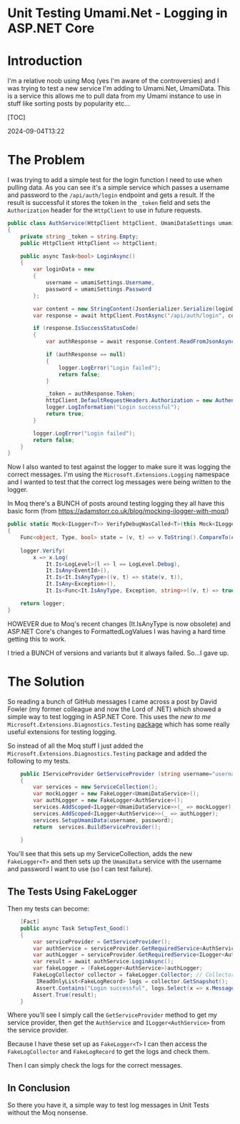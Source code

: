 ﻿# Unit Testing Umami.Net - Logging in ASP.NET Core

# Introduction
I'm a relative noob using Moq (yes I'm aware of the controversies) and I was trying to test a new service I'm adding to Umami.Net, UmamiData. This is a service this allows me to pull data from my Umami instance to use in stuff like sorting posts by popularity etc...

[TOC]
<!--category-- xUnit, ASP.NET Core -->
<datetime class="hidden">2024-09-04T13:22</datetime>

# The Problem
I was trying to add a simple test for the login function I need to use when pulling data. 
As you can see it's a simple service which passes a username and password to the `/api/auth/login` endpoint and gets a result. If the result is successful it stores the token in the `_token` field and sets the `Authorization` header for the `HttpClient` to use in future requests.

```csharp
public class AuthService(HttpClient httpClient, UmamiDataSettings umamiSettings, ILogger<AuthService> logger)
{
    private string _token = string.Empty;
    public HttpClient HttpClient => httpClient;

    public async Task<bool> LoginAsync()
    {
        var loginData = new
        {
            username = umamiSettings.Username,
            password = umamiSettings.Password
        };

        var content = new StringContent(JsonSerializer.Serialize(loginData), Encoding.UTF8, "application/json");
        var response = await httpClient.PostAsync("/api/auth/login", content);

        if (response.IsSuccessStatusCode)
        {
            var authResponse = await response.Content.ReadFromJsonAsync<AuthResponse>();

            if (authResponse == null)
            {
                logger.LogError("Login failed");
                return false;
            }

            _token = authResponse.Token;
            httpClient.DefaultRequestHeaders.Authorization = new AuthenticationHeaderValue("Bearer", _token);
            logger.LogInformation("Login successful");
            return true;
        }

        logger.LogError("Login failed");
        return false;
    }
}
```
Now I also wanted to test against the logger to make sure it was logging the correct messages. I'm using the `Microsoft.Extensions.Logging` namespace and I wanted to test that the correct log messages were being written to the logger.

In Moq there's a BUNCH of posts around testing logging they all have this basic form (from https://adamstorr.co.uk/blog/mocking-ilogger-with-moq/)

```csharp
public static Mock<ILogger<T>> VerifyDebugWasCalled<T>(this Mock<ILogger<T>> logger, string expectedMessage)
{
    Func<object, Type, bool> state = (v, t) => v.ToString().CompareTo(expectedMessage) == 0;
    
    logger.Verify(
        x => x.Log(
            It.Is<LogLevel>(l => l == LogLevel.Debug),
            It.IsAny<EventId>(),
            It.Is<It.IsAnyType>((v, t) => state(v, t)),
            It.IsAny<Exception>(),
            It.Is<Func<It.IsAnyType, Exception, string>>((v, t) => true)));

    return logger;
}
```

HOWEVER due to Moq's recent changes (It.IsAnyType is now obsolete) and ASP.NET Core's changes to FormattedLogValues I was having a hard time getting this to work.

I tried a BUNCH of versions and variants but it always failed. So...I gave up.

# The Solution
So reading a bunch of GitHub messages I came across a post by David Fowler (my former colleague and now the Lord of .NET) which showed a simple way to test logging in ASP.NET Core. 
This uses the *new to me* `Microsoft.Extensions.Diagnostics.Testing` [package](https://github.com/dotnet/extensions/tree/main/src/Libraries/Microsoft.Extensions.Diagnostics.Testing) which has some really useful extensions for testing logging.

So instead of all the Moq stuff I just added the `Microsoft.Extensions.Diagnostics.Testing` package and added the following to my tests.


```csharp
    public IServiceProvider GetServiceProvider (string username="username", string password="password")
    {
        var services = new ServiceCollection();
        var mockLogger = new FakeLogger<UmamiDataService>();
        var authLogger = new FakeLogger<AuthService>();
        services.AddScoped<ILogger<UmamiDataService>>(_ => mockLogger);
        services.AddScoped<ILogger<AuthService>>(_ => authLogger);
        services.SetupUmamiData(username, password);
        return  services.BuildServiceProvider();
        
    }
```

You'll see that this sets up my ServiceCollection, adds the new `FakeLogger<T>` and then sets up the `UmamiData` service with the username and password I want to use (so I can test failure).

## The Tests Using FakeLogger
Then my tests can become:

```csharp
    [Fact]
    public async Task SetupTest_Good()
    {
        var serviceProvider = GetServiceProvider();
        var authService = serviceProvider.GetRequiredService<AuthService>();
        var authLogger = serviceProvider.GetRequiredService<ILogger<AuthService>>();
        var result = await authService.LoginAsync();
        var fakeLogger = (FakeLogger<AuthService>)authLogger;
        FakeLogCollector collector = fakeLogger.Collector; // Collector allows you to access the captured logs
         IReadOnlyList<FakeLogRecord> logs = collector.GetSnapshot();
         Assert.Contains("Login successful", logs.Select(x => x.Message));
        Assert.True(result);
    }
```
Where you'll see I simply call the `GetServiceProvider` method to get my service provider, then get the `AuthService` and `ILogger<AuthService>` from the service provider.

Because I have these set up as `FakeLogger<T>` I can then access the `FakeLogCollector` and `FakeLogRecord` to get the logs and check them.

Then I can simply check the logs for the correct messages.

## In Conclusion
So there you have it, a simple way to test log messages in Unit Tests without the Moq nonsense.